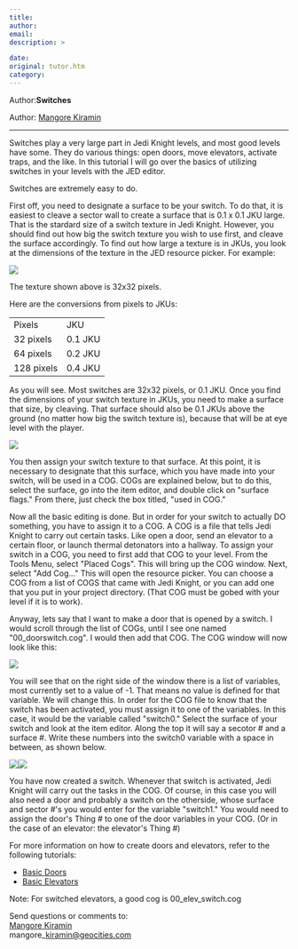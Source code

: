 ```yaml
---
title: 
author: 
email: 
description: >

date: 
original: tutor.htm
category: 
---
```


Author:**Switches**

Author: [Mangore Kiramin](mailto:mangore_kiramin@geocities.com)

  

-----

  
Switches play a very large part in Jedi Knight levels, and most good
levels have some. They do various things: open doors, move elevators,
activate traps, and the like. In this tutorial I will go over the basics
of utilizing switches in your levels with the JED editor.  
  
Switches are extremely easy to do.  
  
First off, you need to designate a surface to be your switch. To do
that, it is easiest to cleave a sector wall to create a surface that is
0.1 x 0.1 JKU large. That is the stardard size of a switch texture in
Jedi Knight. However, you should find out how big the switch texture you
wish to use first, and cleave the surface accordingly. To find out how
large a texture is in JKUs, you look at the dimensions of the texture in
the JED resource picker. For example:  
  

![](1.GIF)

The texture shown above is 32x32 pixels.

  
  
Here are the conversions from pixels to JKUs:  
  

|            |         |
| ---------- | ------- |
| Pixels     | JKU     |
| 32 pixels  | 0.1 JKU |
| 64 pixels  | 0.2 JKU |
| 128 pixels | 0.4 JKU |

  
As you will see. Most switches are 32x32 pixels, or 0.1 JKU. Once you
find the dimensions of your switch texture in JKUs, you need to make a
surface that size, by cleaving. That surface should also be 0.1 JKUs
above the ground (no matter how big the switch texture is), because that
will be at eye level with the player.  
  

![](2.GIF)

  
  
You then assign your switch texture to that surface. At this point, it
is necessary to designate that this surface, which you have made into
your switch, will be used in a COG. COGs are explained below, but to do
this, select the surface, go into the item editor, and double click on
"surface flags." From there, just check the box titled, "used in COG."  
  
Now all the basic editing is done. But in order for your switch to
actually DO something, you have to assign it to a COG. A COG is a file
that tells Jedi Knight to carry out certain tasks. Like open a door,
send an elevator to a certain floor, or launch thermal detonators into a
hallway. To assign your switch in a COG, you need to first add that COG
to your level. From the Tools Menu, select "Placed Cogs". This will
bring up the COG window. Next, select "Add Cog..." This will open the
resource picker. You can choose a COG from a list of COGS that came with
Jedi Knight, or you can add one that you put in your project directory.
(That COG must be gobed with your level if it is to work).  
  
Anyway, lets say that I want to make a door that is opened by a switch.
I would scroll through the list of COGs, until I see one named
"00\_doorswitch.cog". I would then add that COG. The COG window will now
look like this:  
  

![](3.GIF)

  
  
You will see that on the right side of the window there is a list of
variables, most currently set to a value of -1. That means no value is
defined for that variable. We will change this. In order for the COG
file to know that the switch has been activated, you must assign it to
one of the variables. In this case, it would be the variable called
"switch0." Select the surface of your switch and look at the item
editor. Along the top it will say a secotor \# and a surface \#. Write
these numbers into the switch0 variable with a space in between, as
shown below.  
  

![](4.GIF)![](5.GIF)

  
  
You have now created a switch. Whenever that switch is activated, Jedi
Knight will carry out the tasks in the COG. Of course, in this case you
will also need a door and probably a switch on the otherside, whose
surface and sector \#'s you would enter for the variable "switch1." You
would need to assign the door's Thing \# to one of the door variables in
your COG. (Or in the case of an elevator: the elevator's Thing \#)  
  
For more information on how to create doors and elevators, refer to the
following tutorials:  

  - [Basic Doors](http://www.jedinights.com/massassi/doors/tutor.htm)
  - [Basic Elevators](http://www.jedinights.com/massassi/elev/tutor.htm)

  
Note: For switched elevators, a good cog is 00\_elev\_switch.cog  
  
Send questions or comments to:  
[Mangore Kiramin](mailto:mangore_kiramin@geocities.com)  
mangore\_kiramin@geocities.com
